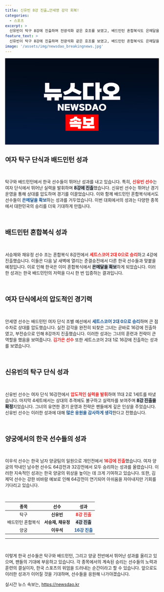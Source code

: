 ```yaml
---
title: 신유빈 8강 진출…안세영 감각 회복!
categories:
  - 스포츠
excerpt: >
  신유빈이 탁구 8강에 진출하며 전광석화 같은 호조를 보였고, 배드민턴 혼합복식도 은메달을 확정짓는 등 한국 선수들이 종목별로 눈부신 활약을 이어가고 있습니다! 클릭하여 자세한 소식을 확인해보세요!
feature_text: >
  신유빈이 탁구 8강에 진출하며 전광석화 같은 호조를 보였고, 배드민턴 혼합복식도 은메달을 확정짓는 등 한국 선수들이 종목별로 눈부신 활약을 이어가고 있습니다! 클릭하여 자세한 소식을 확인해보세요!
image: '/assets/img/newsdao_breakingnews.jpg'
---
```


<p><img src="/assets/img/newsdao_breakingnews.jpg" alt="ontimetimes 속보" /></p>

<h2 data-ke-size="size26">여자 탁구 단식과 배드민턴 성과</h2>

<p data-ke-size="size16">&nbsp;</p>

<p>탁구와 배드민턴에서 한국 선수들이 뛰어난 성과를 내고 있습니다. 특히, <b><span style="color: #ee2323;">신유빈 선수</span></b>는 여자 단식에서 뛰어난 실력을 발휘하며 <b><span style="background-color: #21538527;">8강에 진출</span></b>했습니다. 신유빈 선수는 뛰어난 경기 운영을 통해 상대를 압도하며 경기를 이끌었습니다. 이와 함께 배드민턴 혼합복식에서도 선수들이 <b><span style="color: #1a5490;">은메달을 확보</span></b>하는 성과를 거두었습니다. 이번 대회에서의 성과는 다양한 종목에서 대한민국의 승리를 더욱 기대하게 만듭니다.</p>

<p data-ke-size="size16">&nbsp;</p>

<h2 data-ke-size="size26">배드민턴 혼합복식 성과</h2>

<p data-ke-size="size16">&nbsp;</p>

<p>서승재와 채유정 선수 조는 혼합복식 8강전에서 <b><span style="color: #ee2323;">세트스코어 2대 0으로 승리</span></b>하고 4강에 진출했습니다. 이들은 다음 날 새벽에 열리는 준결승전에서 다른 한국 선수들과 맞붙을 예정입니다. 이로 인해 한국은 이미 혼합복식에서 <b><span style="background-color: #21538527;">은메달을 확보</span></b>하게 되었습니다. 이러한 성과는 한국 배드민턴의 저력을 다시 한 번 입증하는 결과입니다.</p>

<p data-ke-size="size16">&nbsp;</p>

<h2 data-ke-size="size26">여자 단식에서의 압도적인 경기력</h2>

<p data-ke-size="size16">&nbsp;</p>

<p>안세영 선수는 배드민턴 여자 단식 조별 예선에서 <b><span style="color: #1a5490;">세트스코어 2대 0으로 승리</span></b>하며 큰 점수차로 상대를 압도했습니다. 실전 감각을 완전히 되찾은 그녀는 곧바로 16강에 진출하였고, 부전승으로 인해 8강까지 진출했습니다. 이러한 성과는 그녀의 훈련과 전략이 큰 역할을 했음을 보여줍니다. <b><span style="color: #ee2323;">김가은 선수</span></b> 또한 세트스코어 2대 1로 16강에 진출하는 성과를 보였습니다.</p>

<p data-ke-size="size16">&nbsp;</p>

<h2 data-ke-size="size26">신유빈의 탁구 단식 성과</h2>

<p data-ke-size="size16">&nbsp;</p>

<p>신유빈 선수는 여자 단식 16강전에서 <b><span style="color: #ee2323;">압도적인 실력을 발휘</span></b>하여 11대 2로 1세트를 따냈습니다. 마지막 4세트에서는 상대의 추격에도 불구하고 실력차를 보여주며 <b><span style="background-color: #21538527;">8강 진출을 확정</span></b>지었습니다. 그녀의 유연한 경기 운영과 전략은 팬들에게 깊은 인상을 주었습니다. 신유빈 선수는 이러한 성과에 대해 <b><span style="color: #1a5490;">많은 응원을 감사하게 생각</span></b>한다고 전했습니다.</p>

<p data-ke-size="size16">&nbsp;</p>

<h2 data-ke-size="size26">양궁에서의 한국 선수들의 성과</h2>

<p data-ke-size="size16">&nbsp;</p>

<p>이우석 선수는 한국 남자 양궁팀의 일원으로 개인전에서 <b><span style="color: #ee2323;">16강에 진출</span></b>했습니다. 여자 양궁의 막내인 남수현 선수도 64강전과 32강전에서 모두 승리하는 성과를 올렸습니다. 이러한 지속적인 성과는 한국 양궁의 위상을 높이는 데 크게 기여하고 있습니다. 또한, 김제덕 선수는 강한 비바람 예보로 인해 64강전이 연기되어 아쉬움을 자아내지만 기회를 기다리고 있습니다.</p>

<p data-ke-size="size16">&nbsp;</p>

<table style="width: 100%;">
    <thead>
        <tr>
            <th style="text-align: center;">종목</th>
            <th style="text-align: center;">선수</th>
            <th style="text-align: center;">성과</th>
        </tr>
    </thead>
    <tbody>
        <tr>
            <td style="text-align: center;">탁구</td>
            <td style="text-align: center;"><b>신유빈</b></td>
            <td style="text-align: center;"><b><span style="color: #ee2323;">8강 진출</span></b></td>
        </tr>
        <tr>
            <td style="text-align: center;">배드민턴 혼합복식</td>
            <td style="text-align: center;"><b>서승재, 채유정</b></td>
            <td style="text-align: center;"><b><span style="background-color: #21538527;">4강 진출</span></b></td>
        </tr>
        <tr>
            <td style="text-align: center;">양궁</td>
            <td style="text-align: center;"><b>이우석</b></td>
            <td style="text-align: center;"><b><span style="color: #1a5490;">16강 진출</span></b></td>
        </tr>
    </tbody>
</table>

<hr>

<p data-ke-size="size16">&nbsp;</p>

<p>이렇게 한국 선수들은 탁구와 배드민턴, 그리고 양궁 전반에서 뛰어난 성과를 올리고 있으며, 팬들의 기대에 부응하고 있습니다. 각 종목에서의 계속된 승리는 선수들의 노력과 훈련의 결실이자, 한국 스포츠의 위엄을 드러내는 순간이라고 할 수 있습니다. 앞으로도 이러한 성과가 이어질 것을 기대하며, 선수들을 응원해 나가야겠습니다.</p>
실시간 뉴스 속보는, <a href="https://newsdao.kr" rel="dofollow">https://newsdao.kr</a>


